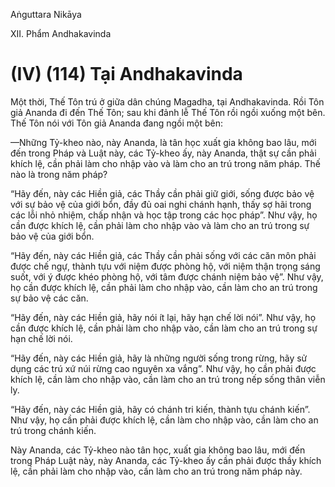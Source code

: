 Aṅguttara Nikāya

XII. Phẩm Andhakavinda

# (IV) (114) Tại Andhakavinda

Một thời, Thế Tôn trú ở giữa dân chúng Magadha, tại Andhakavinda. Rồi Tôn giả Ananda đi đến Thế Tôn; sau khi đảnh lễ Thế Tôn rồi ngồi xuống một bên. Thế Tôn nói với Tôn giả Ananda đang ngồi một bên:

—Những Tỷ-kheo nào, này Ananda, là tân học xuất gia không bao lâu, mới đến trong Pháp và Luật này, các Tỷ-kheo ấy, này Ananda, thật sự cần phải khích lệ, cần phải làm cho nhập vào và làm cho an trú trong năm pháp. Thế nào là trong năm pháp?

“Hãy đến, này các Hiền giả, các Thầy cần phải giữ giới, sống được bảo vệ với sự bảo vệ của giới bổn, đầy đủ oai nghi chánh hạnh, thấy sợ hãi trong các lỗi nhỏ nhiệm, chấp nhận và học tập trong các học pháp”. Như vậy, họ cần được khích lệ, cần phải làm cho nhập vào và làm cho an trú trong sự bảo vệ của giới bổn.

“Hãy đến, này các Hiền giả, các Thầy cần phải sống với các căn môn phải được chế ngự, thành tựu với niệm được phòng hộ, với niệm thận trọng sáng suốt, với ý được khéo phòng hộ, với tâm được chánh niệm bảo vệ”. Như vậy, họ cần được khích lệ, cần phải làm cho nhập vào, cần làm cho an trú trong sự bảo vệ các căn.

“Hãy đến, này các Hiền giả, hãy nói ít lại, hãy hạn chế lời nói”. Như vậy, họ cần được khích lệ, cần phải làm cho nhập vào, cần làm cho an trú trong sự hạn chế lời nói.

“Hãy đến, này các Hiền giả, hãy là những người sống trong rừng, hãy sử dụng các trú xứ núi rừng cao nguyên xa vắng”. Như vậy, họ cần phải được khích lệ, cần làm cho nhập vào, cần làm cho an trú trong nếp sống thân viễn ly.

“Hãy đến, này các Hiền giả, hãy có chánh tri kiến, thành tựu chánh kiến”. Như vậy, họ cần phải được khích lệ, cần làm cho nhập vào, cần làm cho an trú trong chánh kiến.

Này Ananda, các Tỷ-kheo nào tân học, xuất gia không bao lâu, mới đến trong Pháp Luật này, này Ananda, các Tỷ-kheo ấy cần phải được thầy khích lệ, cần phải làm cho nhập vào, cần làm cho an trú trong năm pháp này.

